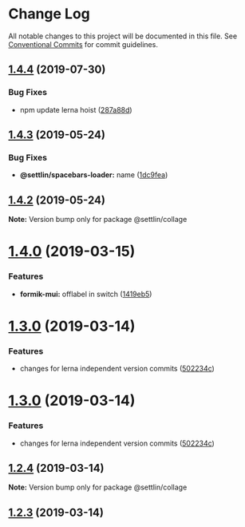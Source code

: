 # Change Log

All notable changes to this project will be documented in this file.
See [Conventional Commits](https://conventionalcommits.org) for commit guidelines.

## [1.4.4](http://github.com/settlin/node-monorepo/collage/compare/@settlin/collage@1.4.3...@settlin/collage@1.4.4) (2019-07-30)


### Bug Fixes

* npm update lerna hoist ([287a88d](http://github.com/settlin/node-monorepo/collage/commit/287a88d))





## [1.4.3](http://github.com/settlin/node-monorepo/collage/compare/@settlin/collage@1.4.2...@settlin/collage@1.4.3) (2019-05-24)


### Bug Fixes

* **@settlin/spacebars-loader:** name ([1dc9fea](http://github.com/settlin/node-monorepo/collage/commit/1dc9fea))





## [1.4.2](http://github.com/settlin/node-monorepo/collage/compare/@settlin/collage@1.4.0...@settlin/collage@1.4.2) (2019-05-24)

**Note:** Version bump only for package @settlin/collage





# [1.4.0](http://github.com/settlin/node-monorepo/collage/compare/@settlin/collage@1.3.0...@settlin/collage@1.4.0) (2019-03-15)


### Features

* **formik-mui:** offlabel in switch ([1419eb5](http://github.com/settlin/node-monorepo/collage/commit/1419eb5))





# [1.3.0](http://github.com/settlin/node-monorepo/collage/compare/@settlin/collage@1.2.3...@settlin/collage@1.3.0) (2019-03-14)


### Features

* changes for lerna independent version commits ([502234c](http://github.com/settlin/node-monorepo/collage/commit/502234c))





# [1.3.0](http://github.com/settlin/node-monorepo/collage/compare/@settlin/collage@1.2.3...@settlin/collage@1.3.0) (2019-03-14)


### Features

* changes for lerna independent version commits ([502234c](http://github.com/settlin/node-monorepo/collage/commit/502234c))





## [1.2.4](http://github.com/settlin/node-monorepo/collage/compare/@settlin/collage@1.2.3...@settlin/collage@1.2.4) (2019-03-14)

**Note:** Version bump only for package @settlin/collage





## [1.2.3](http://github.com/settlin/node-monorepo/collage/compare/@settlin/collage@1.2.3...@settlin/collage@1.2.3) (2019-03-14)
